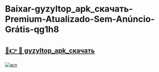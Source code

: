 # Baixar-gyzyltop_apk_скачать-Premium-Atualizado-Sem-Anúncio-Grátis-qg1h8

# <h2><a href="https://g7hzs9.esa.edu.pl?src=gyzyltop_apk_скачать&ref=qg1h8">🔗👉 🔴 gyzyltop_apk_скачать</a></h2>

[![acn](https://github.com/user-attachments/assets/0f9c940e-d8b0-45ae-aac7-cd30a18b3e1c)](https://g7hzs9.esa.edu.pl?src=gyzyltop_apk_скачать&ref=qg1h8)

